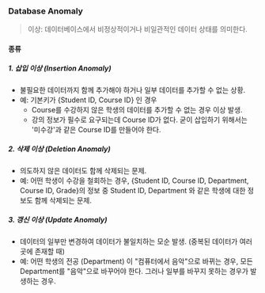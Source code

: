 ### Database Anomaly

> 이상: 데이터베이스에서 비정상적이거나 비일관적인 데이터 상태를 의미한다.


#### 종류
##### 1. 삽입 이상 (Insertion Anomaly)
- 불필요한 데이터까지 함께 추가해야 하거나 일부 데이터를 추가할 수 없는 상황.
- 예: 기본키가 {Student ID, Course ID} 인 경우
    - Course를 수강하지 않은 학생의 데이터를 추가할 수 없는 경우 이상 발생.
    - 강의 정보가 필수로 요구되는데 Course ID가 없다. 굳이 삽입하기 위해서는 '미수강'과 같은 Course ID를 만들어야 한다.
##### 2. 삭제 이상 (Deletion Anomaly)
- 의도하지 않은 데이터도 함께 삭제되는 문제.
- 예: 어떤 학생이 수강을 철회하는 경우, {Student ID, Course ID, Department, Course ID, Grade}의 정보 중 Student ID, Department 와 같은 학생에 대한 정보도 함께 삭제되는 문제.
##### 3. 갱신 이상 (Update Anomaly)
- 데이터의 일부만 변경하여 데이터가 불일치하는 모순 발생. (중복된 데이터가 여러 곳에 존재할 때)
- 예: 어떤 학생의 전공 (Department) 이 "컴퓨터에서 음악"으로 바뀌는 경우, 모든 Department를 "음악"으로 바꾸어야 한다. 그러나 일부를 바꾸지 못하는 경우가 발생하는 경우.
